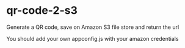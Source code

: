 # qr-code-2-s3
Generate a QR code, save on Amazon S3 file store and return the url 

You should add your own appconfig.js with your amazon credentials
